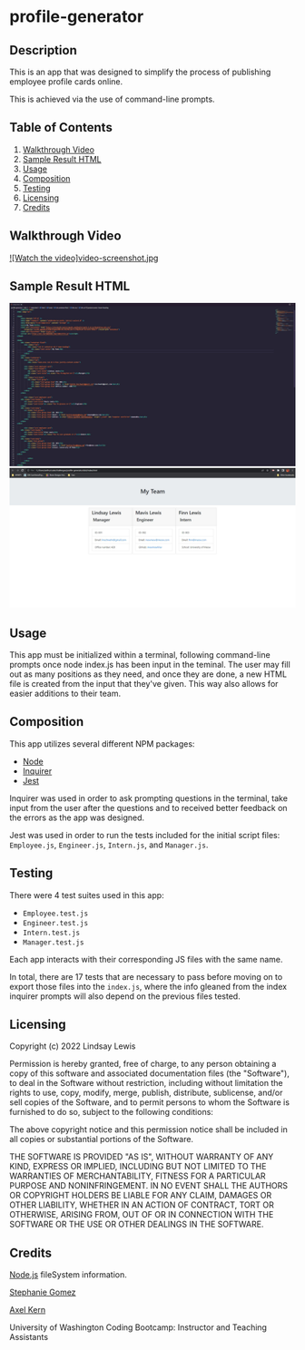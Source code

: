 # profile-generator

## Description
This is an app that was designed to simplify the process of publishing employee profile cards online.

This is achieved via the use of command-line prompts.

## Table of Contents
1. [Walkthrough Video](#walkthrough-video)
2. [Sample Result HTML](#sample-result-html)
3. [Usage](#usage)
4. [Composition](#composition)
5. [Testing](#testing)
6. [Licensing](#licensing)
7. [Credits](#credits)

## Walkthrough Video

[![Watch the video]video-screenshot.jpg](https://user-images.githubusercontent.com/104105172/180347231-816e4797-cc91-46f6-a445-47b91f5d5e8a.mp4)


## Sample Result HTML
![Raw HTML Sample](sample-html-raw.jpg)
![Sample Deployed HTML](sample-html-screenshot.jpg)

## Usage
This app must be initialized within a terminal, following command-line prompts once node index.js has been input in the teminal. The user may fill out as many positions as they need, and once they are done, a new HTML file is created from the input that they've given. This way also allows for easier additions to their team.

## Composition
This app utilizes several different NPM packages:
- [Node](https://www.npmjs.com/package/node)
- [Inquirer](https://www.npmjs.com/package/inquirer)
- [Jest](https://www.npmjs.com/package/jest)

Inquirer was used in order to ask prompting questions in the terminal, take input from the user after the questions and to received better feedback on the errors as the app was designed.

Jest was used in order to run the tests included for the initial script files: `Employee.js`, `Engineer.js`, `Intern.js`, and `Manager.js`.


## Testing

There were 4 test suites used in this app:
- `Employee.test.js`
- `Engineer.test.js`
- `Intern.test.js`
- `Manager.test.js`

Each app interacts with their corresponding JS files with the same name. 

In total, there are 17 tests that are necessary to pass before moving on to export those files into the `index.js`, where the info gleaned from the index inquirer prompts will also depend on the previous files tested.

## Licensing

Copyright (c) 2022 Lindsay Lewis

Permission is hereby granted, free of charge, to any person obtaining a copy of this software and associated documentation files (the "Software"), to deal in the Software without restriction, including without limitation the rights to use, copy, modify, merge, publish, distribute, sublicense, and/or sell copies of the Software, and to permit persons to whom the Software is furnished to do so, subject to the following conditions:

The above copyright notice and this permission notice shall be included in all copies or substantial portions of the Software.

THE SOFTWARE IS PROVIDED "AS IS", WITHOUT WARRANTY OF ANY KIND, EXPRESS OR IMPLIED, INCLUDING BUT NOT LIMITED TO THE WARRANTIES OF MERCHANTABILITY, FITNESS FOR A PARTICULAR PURPOSE AND NONINFRINGEMENT. IN NO EVENT SHALL THE AUTHORS OR COPYRIGHT HOLDERS BE LIABLE FOR ANY CLAIM, DAMAGES OR OTHER LIABILITY, WHETHER IN AN ACTION OF CONTRACT, TORT OR OTHERWISE, ARISING FROM, OUT OF OR IN CONNECTION WITH THE SOFTWARE OR THE USE OR OTHER DEALINGS IN THE SOFTWARE.

## Credits

[Node.js](https://nodejs.org/api/fs.html#fswritefilefile-data-options-callback) fileSystem information.

[Stephanie Gomez](https://github.com/smariagomez)

[Axel Kern](https://github.com/Axeljk)

University of Washington Coding Bootcamp: 
Instructor and Teaching Assistants



